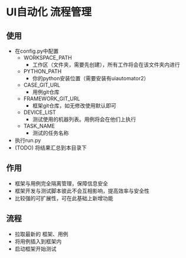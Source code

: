 # UI自动化 流程管理

## 使用

- 在config.py中配置
    - WORKSPACE_PATH
        - 工作区（文件夹，需要先创建），所有工作将会在该文件夹内进行 
    - PYTHON_PATH
        - 你的python安装位置（需要安装有uiautomator2）
    - CASE_GIT_URL
        - 用例git仓库
    - FRAMEWORK_GIT_URL 
        - 框架git仓库，如无修改使用默认即可
    - DEVICE_LIST
        - 测试使用的机器列表。用例将会在他们上执行
    - TASK_NAME
        - 测试的任务名称
- 执行run.py
- (TODO) 将结果汇总到本目录下

## 作用

- 框架与用例完全隔离管理，保障信息安全
- 框架开发与测试脚本彼此不会互相影响，提高效率与安全性
- 比较强的可扩展性，可在此基础上新增功能

## 流程

- 拉取最新的 框架、用例
- 将用例插入到框架内
- 启动框架开始测试